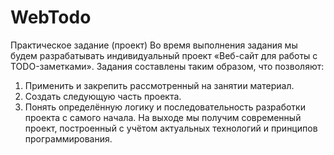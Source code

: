 # WebTodo
Практическое задание (проект)
Во время выполнения задания мы будем разрабатывать индивидуальный проект «Веб-сайт для
работы с TODO-заметками». Задания составлены таким образом, что позволяют:
1. Применить и закрепить рассмотренный на занятии материал.
2. Создать следующую часть проекта.
3. Понять определённую логику и последовательность разработки проекта с самого начала.
На выходе мы получим современный проект, построенный с учётом актуальных технологий и
принципов программирования.
